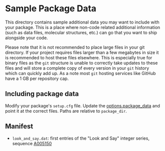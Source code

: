 # Sample Package Data

This directory contains sample additional data you may want to include with your package.
This is a place where non-code related additional information (such as data files, molecular structures,  etc.) can 
go that you want to ship alongside your code.

Please note that it is not recommended to place large files in your git directory. If your project requires files larger
than a few megabytes in size it is recommended to host these files elsewhere. This is especially true for binary files
as the `git` structure is unable to correctly take updates to these files and will store a complete copy of every version
in your `git` history which can quickly add up. As a note most `git` hosting services like GitHub have a 1 GB per repository
cap.

## Including package data

Modify your package's `setup.cfg` file.
Update the [options.package_data](https://setuptools.pypa.io/en/latest/userguide/declarative_config.html#options)
and point it at the correct files.
Paths are relative to `package_dir`.

## Manifest

* `look_and_say.dat`: first entries of the "Look and Say" integer series, sequence [A005150](https://oeis.org/A005150)
